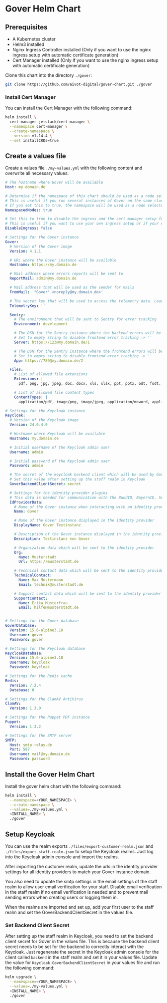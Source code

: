 # Gover Helm Chart
## Prerequisites
- A Kubernetes cluster
- Helm3 installed
- Nginx Ingress Controller installed (Only if you want to use the nginx ingress setup with automatic certificate generation)
- Cert Manager installed (Only if you want to use the nginx ingress setup with automatic certificate generation)

Clone this chart into the directory `./gover`:

```bash
git clone https://github.com/aivot-digital/gover-chart.git ./gover
```

### Install Cert Manager
You can install the Cert Manager with the following command:

```bash
helm install \
  cert-manager jetstack/cert-manager \
  --namespace cert-manager \
  --create-namespace \
  --version v1.14.4 \
  --set installCRDs=true
````

## Create a values file
Create a values file `./my-values.yml` with the following content and overwrite all necessary values:

```yaml
# The hostname where Gover will be available
Host: my.domain.de

# Determine if the namespace of this chart should be used as a node selector
# This is useful if you run several instances of Gover on the same cluster and want to separate the setups onto physically different nodes
# If you set this to true, the namespace will be used as a node selector
NamespacedNodes: true

# Set this to true to disable the ingress and the cert manager setup for Gover
# This is useful if you want to use your own ingress setup or if your cluster supports any other method of ingress / load balancing
DisableIngress: false

# Settings for the Gover instance
Gover:
  # Version of the Gover image
  Version: 4.1.1

  # URL where the Gover instance will be available
  Hostname: https://my.domain.de

  # Mail address where errors reports will be sent to
  ReportMail: admin@my.domain.de

  # Mail address that will be used as the sender for mails
  FromMail: '"Gover" <noreply@my.domain.de>'

  # The secret key that will be used to access the telemetry data. Leave empty to disable telemetry -> ''
  TelemetryKey: ''

  Sentry:
    # The environment that will be sent to Sentry for error tracking
    Environment: development

    # The DSN for the Sentry instance where the backend errors will be sent to
    # Set to empty string to disable frontend error tracking -> ''
    Server: https://123@my.domain.de/1

    # The DSN for the Sentry instance where the frontend errors will be sent to
    # Set to empty string to disable frontend error tracking -> ''
    App: https://789@my.domain.de/2

  Files:
    # List of allowed file extensions
    Extensions: |
      pdf, png, jpg, jpeg, doc, docx, xls, xlsx, ppt, pptx, odt, fodt, ods, fods, odp, fodp, odg, fodg, odf

    # List of allowed file content types
    ContentTypes: |
      application/pdf, image/png, image/jpeg, application/msword, application/vnd.openxmlformats-officedocument.wordprocessingml.document, application/msexcel, application/vnd.openxmlformats-officedocument.spreadsheetml.sheet, application/mspowerpoint, application/vnd.openxmlformats-officedocument.presentationml.presentation, application/vnd.oasis.opendocument.text, application/vnd.oasis.opendocument.spreadsheet, application/vnd.oasis.opendocument.presentation, application/vnd.oasis.opendocument.graphics, application/vnd.oasis.opendocument.formula

# Settings for the Keycloak instance
Keycloak:
  # Version of the Keycloak image
  Version: 24.0.4.0

  # Hostname where Keycloak will be available
  Hostname: my.domain.de

  # Initial username of the Keycloak admin user
  Username: admin

  # Initial password of the Keycloak admin user
  Password: admin

  # The secret of the keycloak backend client which will be used by Gover to authenticate against Keycloak
  # Set this value after setting up the staff realm in Keycloak
  GoverBackendClientSecret: secret

  # Settings for the identity provider plugins
  # This data is needed for communication with the BundID, BayernID, Serviceportal Schleswig-Holstein and Mein Unternehmenskonto
  IdProviderData:
    # Name of the Gover instance when interacting with an identity provider
    Name: Gover

    # Name of the Gover instance displayed in the identity provider
    DisplayName: Gover Testinstanz

    # Description of the Gover instance displayed in the identity provider
    Description: Testinstanz von Gover

    # Organization data which will be sent to the identity provider
    Org:
      Name: Musterstadt
      Url: https://musterstadt.de

    # Technical contact data which will be sent to the identity provider
    TechnicalContact:
      Name: Max Mustermann
      Email: technik@musterstadt.de

    # Support contact data which will be sent to the identity provider
    SupportContact:
      Name: Erika Musterfrau
      Email: hilfe@musterstadt.de


# Settings for the Gover database
GoverDatabase:
  Version: 15.6-alpine3.18
  Username: gover
  Password: gover

# Settings for the Keycloak database
KeycloakDatabase:
  Version: 15.6-alpine3.18
  Username: keycloak
  Password: keycloak

# Settings for the Redis cache
Redis:
  Version: 7.2.4
  Database: 0

# Settings for the ClamAV AntiVirus
ClamAV:
  Version: 1.3.0

# Settings for the Puppet PDF instance
Puppet:
  Version: 1.3.2

# Settings for the SMTP server
SMTP:
  Host: smtp.relay.de
  Port: 587
  Username: mail@my.domain.de
  Password: password
```

## Install the Gover Helm Chart
Install the gover helm chart with the following command:

```bash
helm install \
  --namespace=<YOUR_NAMESPACE> \
  --create-namespace \
  --values=./my-values.yml \
  <INSTALL_NAME> \
  ./gover
```

## Setup Keycloak
You can use the realm exports `./files/export-customer-realm.json` and `./files/export-staff-realm.json` to setup the Keycloak realms.
Just log into the Keycloak admin console and import the realms.

After importing the customer realm, update the urls in the identity provider settings for all identity providers to match your Gover instance domain.

You also need to update the smtp settings in the email settings of the staff realm to allow user email verification for your staff.
Disable email verification in the staff realm if no email verification is needed and to prevent mail sending errors when creating users or logging them in.

When the realms are imported and set up, add your first user to the staff realm and set the GoverBackendClientSecret in the values file.

### Set Backend Client Secret
After setting up the staff realm in Keycloak, you need to set the backend client secret for Gover in the values file.
This is because the backend client secret needs to be set for the backend to correctly interact with the Keycloak.
Just regenerate the secret in the Keycloak admin console for the client called `backend` in the staff realm and set it in your values file.
Update the value for `Keycloak.GoverBackendClientSecret` in your values file and run the following command:

```bash
helm upgrade \
  --namespace=<YOUR_NAMESPACE> \
  --values=./my-values.yml \
  <INSTALL_NAME> \
  ./gover
```